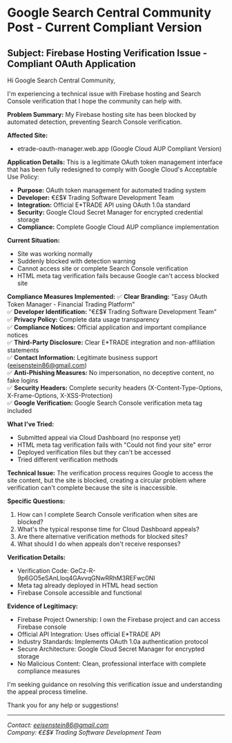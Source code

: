 # Google Search Central Community Post - Current Compliant Version

## Subject: Firebase Hosting Verification Issue - Compliant OAuth Application

Hi Google Search Central Community,

I'm experiencing a technical issue with Firebase hosting and Search Console verification that I hope the community can help with.

**Problem Summary:**
My Firebase hosting site has been blocked by automated detection, preventing Search Console verification.

**Affected Site:**
- etrade-oauth-manager.web.app (Google Cloud AUP Compliant Version)

**Application Details:**
This is a legitimate OAuth token management interface that has been fully redesigned to comply with Google Cloud's Acceptable Use Policy:

- **Purpose:** OAuth token management for automated trading system
- **Developer:** €£$¥ Trading Software Development Team
- **Integration:** Official E*TRADE API using OAuth 1.0a standard
- **Security:** Google Cloud Secret Manager for encrypted credential storage
- **Compliance:** Complete Google Cloud AUP compliance implementation

**Current Situation:**
- Site was working normally
- Suddenly blocked with detection warning
- Cannot access site or complete Search Console verification
- HTML meta tag verification fails because Google can't access blocked site

**Compliance Measures Implemented:**
✅ **Clear Branding:** "Easy OAuth Token Manager - Financial Trading Platform"  
✅ **Developer Identification:** "€£$¥ Trading Software Development Team"  
✅ **Privacy Policy:** Complete data usage transparency  
✅ **Compliance Notices:** Official application and important compliance notices  
✅ **Third-Party Disclosure:** Clear E*TRADE integration and non-affiliation statements  
✅ **Contact Information:** Legitimate business support (eeisenstein86@gmail.com)  
✅ **Anti-Phishing Measures:** No impersonation, no deceptive content, no fake logins  
✅ **Security Headers:** Complete security headers (X-Content-Type-Options, X-Frame-Options, X-XSS-Protection)  
✅ **Google Verification:** Google Search Console verification meta tag included  

**What I've Tried:**
- Submitted appeal via Cloud Dashboard (no response yet)
- HTML meta tag verification fails with "Could not find your site" error
- Deployed verification files but they can't be accessed
- Tried different verification methods

**Technical Issue:**
The verification process requires Google to access the site content, but the site is blocked, creating a circular problem where verification can't complete because the site is inaccessible.

**Specific Questions:**
1. How can I complete Search Console verification when sites are blocked?
2. What's the typical response time for Cloud Dashboard appeals?
3. Are there alternative verification methods for blocked sites?
4. What should I do when appeals don't receive responses?

**Verification Details:**
- Verification Code: GeCz-R-9p6GO5eSAnLloq4GAvvqGNwRRhM3REFwc0NI
- Meta tag already deployed in HTML head section
- Firebase Console accessible and functional

**Evidence of Legitimacy:**
- Firebase Project Ownership: I own the Firebase project and can access Firebase console
- Official API Integration: Uses official E*TRADE API
- Industry Standards: Implements OAuth 1.0a authentication protocol
- Secure Architecture: Google Cloud Secret Manager for encrypted storage
- No Malicious Content: Clean, professional interface with complete compliance measures

I'm seeking guidance on resolving this verification issue and understanding the appeal process timeline.

Thank you for any help or suggestions!

---
*Contact: eeisenstein86@gmail.com*  
*Company: €£$¥ Trading Software Development Team*
